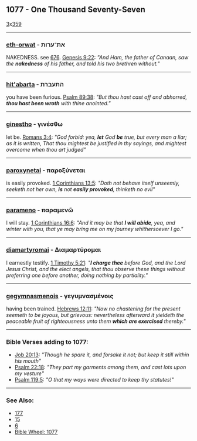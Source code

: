 ## 1077 - One Thousand Seventy-Seven
[3](3)x[359](359)

---

### [eth-orwat](/keys/ATh-ORVTh) - את־ערות
NAKEDNESS. see [676](676). [Genesis 9:22](https://biblehub.com/genesis/9-22.htm): *"And Ham, the father of Canaan, saw the **nakedness** of his father, and told his two brethren without."*

---

### [hit'abarta](/keys/HThOBRTh) - התעברת
you have been furious. [Psalm 89:38](https://biblehub.com/psalms/89-38.htm): *"But thou hast cast off and abhorred, **thou hast been wroth** with thine anointed."*

---

### [ginestho](/greek?word=ginesthO) - γινέσθω
let be. [Romans 3:4](https://biblehub.com/romans/3-4.htm): *"God forbid: yea, **let** God **be** true, but every man a liar; as it is written, That thou mightest be justified in thy sayings, and mightest overcome when thou art judged"*

---

### [paroxynetai](/greek?word=paroxunetai) - παροξύνεται
is easily provoked. [1 Corinthians 13:5](https://biblehub.com/1_corinthians/13-5.htm): *"Doth not behave itself unseemly, seeketh not her own, **is** not **easily provoked**, thinketh no evil"*

---

### [parameno](/greek?word=paramenO) - παραμενῶ
I will stay. [1 Corinthians 16:6](https://biblehub.com/1_corinthians/16-6.htm): *"And it may be that **I will abide**, yea, and winter with you, that ye may bring me on my journey whithersoever I go."*

---

### [diamartyromai](/greek?word=diamarturomai) - Διαμαρτύρομαι
I earnestly testify. [1 Timothy 5:21](https://biblehub.com/1_timothy/5-21.htm): *"**I charge thee** before God, and the Lord Jesus Christ, and the elect angels, that thou observe these things without preferring one before another, doing nothing by partiality."*

---

### [gegymnasmenois](/greek?word=gegumnasmenois) - γεγυμνασμένοις
having been trained. [Hebrews 12:11](https://biblehub.com/hebrews/12-11.htm): *"Now no chastening for the present seemeth to be joyous, but grievous: nevertheless afterward it yieldeth the peaceable fruit of righteousness unto them **which are exercised** thereby."*

---

### Bible Verses adding to 1077:

- [Job 20:13](http://biblehub.com/job/20-13.htm): *"Though he spare it, and forsake it not; but keep it still within his mouth"*
- [Psalm 22:18](http://biblehub.com/psalms/22-18.htm): *"They part my garments among them, and cast lots upon my vesture"*
- [Psalm 119:5](http://biblehub.com/psalms/119-5.htm): *"O that my ways were directed to keep thy statutes!"*

---

### See Also:

- [177](177)
- [15](15)
- [6](6)
- [Bible Wheel: 1077](https://www.biblewheel.com//GR/GR_Database.php?SearchBy_Gematria=1077)
